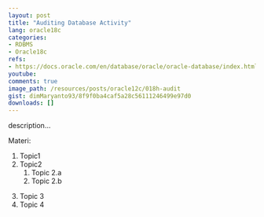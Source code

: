 ```yaml
---
layout: post
title: "Auditing Database Activity"
lang: oracle18c
categories:
- RDBMS
- Oracle18c
refs: 
- https://docs.oracle.com/en/database/oracle/oracle-database/index.html
youtube: 
comments: true
image_path: /resources/posts/oracle12c/018h-audit
gist: dimMaryanto93/8f9f0ba4caf5a28c56111246499e97d0
downloads: []
---
```



description...

Materi: 

1. Topic1
2. Topic2
    1. Topic 2.a
    2. Topic 2.b
<!--more-->
3. Topic 3
4. Topic 4